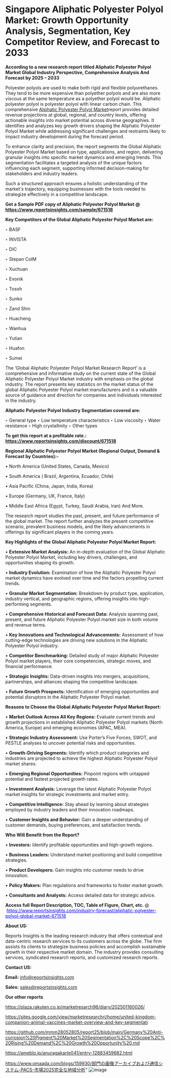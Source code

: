 # Singapore Aliphatic Polyester Polyol Market: Growth Opportunity Analysis, Segmentation, Key Competitor Review, and Forecast to 2033

<strong>According to a new research report titled Aliphatic Polyester Polyol Market Global Industry Perspective, Comprehensive Analysis And Forecast by 2025 – 2033</strong>

Polyester polyols are used to make both rigid and flexible polyurethanes. They tend to be more expensive than polyether polyols and are also more viscous at the same temperature as a polyether polyol would be. Aliphatic polyester polyol is polyester polyol with linear carbon chain. This comprehensive <a href=https://www.reportsinsights.com/sample/671518>Aliphatic Polyester Polyol Market</a>report provides detailed revenue projections at global, regional, and country levels, offering actionable insights into market potential across diverse geographies. It identifies and analyzes key growth drivers shaping the Aliphatic Polyester Polyol Market while addressing significant challenges and restraints likely to impact industry development during the forecast period.

To enhance clarity and precision, the report segments the Global Aliphatic Polyester Polyol Market based on type, applications, and region, delivering granular insights into specific market dynamics and emerging trends. This segmentation facilitates a targeted analysis of the unique factors influencing each segment, supporting informed decision-making for stakeholders and industry leaders.

Such a structured approach ensures a holistic understanding of the market's trajectory, equipping businesses with the tools needed to strategize effectively in a competitive landscape.

<strong>Get a Sample PDF copy of Aliphatic Polyester Polyol Market </strong><strong>@<a href=https://www.reportsinsights.com/sample/671518 style=color:#0000ff;> https://www.reportsinsights.com/sample/671518</a></strong></font>

<strong>Key Competitors of the Global Aliphatic Polyester Polyol Market are:</strong>

‣ BASF

‣ INVISTA

‣ DIC

‣ Stepan CoIM

‣ Xuchuan

‣ Evonik

‣ Tosoh

‣ Sunko

‣ Zand Shin

‣ Huacheng

‣ Wanhua

‣ Yutian

‣ Huafon

‣ Sumei

The ‘Global Aliphatic Polyester Polyol Market Research Report’ is a comprehensive and informative study on the current state of the Global Aliphatic Polyester Polyol Market industry with emphasis on the global industry. The report presents key statistics on the market status of the global Aliphatic Polyester Polyol market manufacturers and is a valuable source of guidance and direction for companies and individuals interested in the industry.

<strong>Aliphatic Polyester Polyol Industry Segmentation covered are:</strong>

‣ General type
‣ Low temperature characteristics
‣ Low viscosity
‣ Water resistance
‣ High crystallinity
‣ Other types

<strong>To get this report at a profitable rate.: <a href=https://www.reportsinsights.com/discount/671518 style=color:#0000ff;>https://www.reportsinsights.com/discount/671518</a></strong></font>

<strong>Regional Aliphatic Polyester Polyol Market (Regional Output, Demand &amp; Forecast by Countries):-</strong>

• North America (United States, Canada, Mexico)

• South America ( Brazil, Argentina, Ecuador, Chile)

• Asia Pacific (China, Japan, India, Korea)

• Europe (Germany, UK, France, Italy)

• Middle East Africa (Egypt, Turkey, Saudi Arabia, Iran) And More.

The research report studies the past, present, and future performance of the global market. The report further analyzes the present competitive scenario, prevalent business models, and the likely advancements in offerings by significant players in the coming years.

<strong>Key Highlights of the Global Aliphatic Polyester Polyol Market Report:</strong>

• <strong>Extensive Market Analysis:</strong> An in-depth evaluation of the Global Aliphatic Polyester Polyol Market, including key drivers, challenges, and opportunities shaping its growth.

• <strong>Industry Evolution:</strong> Examination of how the Aliphatic Polyester Polyol market dynamics have evolved over time and the factors propelling current trends.

• <strong>Granular Market Segmentation:</strong> Breakdown by product type, application, industry vertical, and geographic regions, offering insights into high-performing segments.

• <strong>Comprehensive Historical and Forecast Data:</strong> Analysis spanning past, present, and future Aliphatic Polyester Polyol market size in both volume and revenue terms.

• <strong>Key Innovations and Technological Advancements:</strong> Assessment of how cutting-edge technologies are driving new solutions in the Aliphatic Polyester Polyol industry.

• <strong>Competitor Benchmarking:</strong> Detailed study of major Aliphatic Polyester Polyol market players, their core competencies, strategic moves, and financial performance.

• <strong>Strategic Insights:</strong> Data-driven insights into mergers, acquisitions, partnerships, and alliances shaping the competitive landscape.

• <strong>Future Growth Prospects:</strong> Identification of emerging opportunities and potential disruptors in the Aliphatic Polyester Polyol market.

<strong>Reasons to Choose the Global Aliphatic Polyester Polyol Market Report:</strong>

• <strong>Market Outlook Across All Key Regions:</strong> Evaluate current trends and growth projections in established Aliphatic Polyester Polyol markets (North America, Europe) and emerging economies (APAC, MEA).

• <strong>Strategic Industry Assessment:</strong> Use Porter’s Five Forces, SWOT, and PESTLE analyses to uncover potential risks and opportunities.

• <strong>Growth-Driving Segments:</strong> Identify which product categories and industries are projected to achieve the highest Aliphatic Polyester Polyol market shares.

• <strong>Emerging Regional Opportunities:</strong> Pinpoint regions with untapped potential and fastest projected growth rates.

• <strong>Investment Analysis:</strong> Leverage the latest Aliphatic Polyester Polyol market insights for strategic investments and market entry.

• <strong>Competitive Intelligence:</strong> Stay ahead by learning about strategies employed by industry leaders and their innovation roadmaps.

• <strong>Customer Insights and Behavior:</strong> Gain a deeper understanding of customer demands, buying preferences, and satisfaction trends.

<strong>Who Will Benefit from the Report?</strong>

• <strong>Investors:</strong> Identify profitable opportunities and high-growth regions.

• <strong>Business Leaders:</strong> Understand market positioning and build competitive strategies.

• <strong>Product Developers:</strong> Gain insights into customer needs to drive innovation.

• <strong>Policy Makers:</strong> Plan regulations and frameworks to foster market growth.

• <strong>Consultants and Analysts:</strong> Access detailed data for strategic advice.
</ul>
<strong>Access full Report Description, TOC, Table of Figure, Chart, etc. </strong>@  <a href=https://www.reportsinsights.com/industry-forecast/aliphatic-polyester-polyol-global-market-671518 style=color:#0000ff;>https://www.reportsinsights.com/industry-forecast/aliphatic-polyester-polyol-global-market-671518</a></font>

<strong><strong>About US</strong>:</strong>

Reports Insights is the leading research industry that offers contextual and data-centric research services to its customers across the globe. The firm assists its clients to strategize business policies and accomplish sustainable growth in their respective market domain. The industry provides consulting services, syndicated research reports, and customized research reports.

<strong>Contact US:</strong>

<p class=""""><b>Email:</b> <a href=mailto:info@reportsinsights.com>info@reportsinsights.com</a></p>
<p class=""""><b>Sales:</b> <a href=mailto:sales@reportsinsights.com>sales@reportsinsights.com</a></p>

<strong>Our other reports</strong>

<a href=https://plaza.rakuten.co.jp/marketresarch96/diary/202501160026/>https://plaza.rakuten.co.jp/marketresarch96/diary/202501160026/</a>

<a href=https://sites.google.com/view/marketresearchri/home/united-kingdom-companion-animal-vaccines-market-overview-and-key-segmentati>https://sites.google.com/view/marketresearchri/home/united-kingdom-companion-animal-vaccines-market-overview-and-key-segmentati</a>

<a href=https://github.com/mmm28052805/report25/blob/main/Germany%20Anti-corrosion%20Pigment%20Market%20Segmentation%2C%20Scope%2C%20Rising%20Demand%2C%20Growth%20Opportunity%20.md>https://github.com/mmm28052805/report25/blob/main/Germany%20Anti-corrosion%20Pigment%20Market%20Segmentation%2C%20Scope%2C%20Rising%20Demand%2C%20Growth%20Opportunity%20.md</a>

<a href=https://ameblo.jp/anuragakarte041/entry-12883459682.html>https://ameblo.jp/anuragakarte041/entry-12883459682.html</a>

<a href=https://www.omaada.com/blogs/159930/部門の画像アーカイブおよび通信システム-PACS-市場2025完全な地域分析>https://www.omaada.com/blogs/159930/部門の画像アーカイブおよび通信システム-PACS-市場2025完全な地域分析</a>"
![image](https://github.com/user-attachments/assets/306251e4-5e99-48d1-94ea-a15b1461f4f5)
